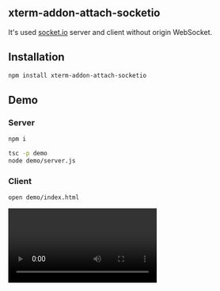 xterm-addon-attach-socketio
------------------------------
It's used [socket.io](https://github.com/socketio/socket.io) server and client without origin WebSocket.

## Installation

```bash
npm install xterm-addon-attach-socketio
```

## Demo

### Server
```bash
npm i

tsc -p demo
node demo/server.js
```

### Client
```bash
open demo/index.html
```


![](./demo/demo.mov)
